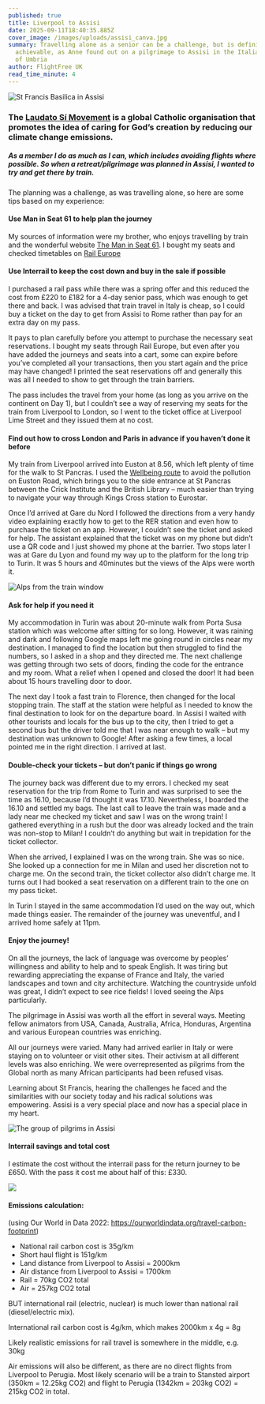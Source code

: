 ```yaml
---
published: true
title: Liverpool to Assisi
date: 2025-09-11T18:40:35.885Z
cover_image: /images/uploads/assisi_canva.jpg
summary: Travelling alone as a senior can be a challenge, but is definitely
  achievable, as Anne found out on a pilgrimage to Assisi in the Italian region
  of Umbria
author: FlightFree UK
read_time_minute: 4
---
```

![](/images/uploads/assisi_body_canva.jpg "St Francis Basilica in Assisi")



### The [Laudato Sí Movement](https://laudatosimovement.org/) is a global Catholic organisation that promotes the idea of caring for God’s creation by reducing our climate change emissions.

##### As a member I do as much as I can, which includes avoiding flights where possible. So when a retreat/pilgrimage was planned in Assisi, I wanted to try and get there by train.

The planning was a challenge, as was travelling alone, so here are some tips based on my experience:

#### Use Man in Seat 61 to help plan the journey

My sources of information were my brother, who enjoys travelling by train and the wonderful website [The Man in Seat 61](https://www.seat61.com/). I bought my seats and checked timetables on [Rail Europe](https://www.raileurope.com/?&msclkid=752b756578621fc8cd5e1d291e231901&gclid=752b756578621fc8cd5e1d291e231901&gclsrc=3p.ds&gad_source=7)

#### Use Interrail to keep the cost down and buy in the sale if possible

I purchased a rail pass while there was a spring offer and this reduced the cost from £220 to £182 for a 4-day senior pass, which was enough to get there and back. I was advised that train travel in Italy is cheap, so I could buy a ticket on the day to get from Assisi to Rome rather than pay for an extra day on my pass.

It pays to plan carefully before you attempt to purchase the necessary seat reservations. I bought my seats through Rail Europe, but even after you have added the journeys and seats into a cart, some can expire before you’ve completed all your transactions, then you start again and the price may have changed! I printed the seat reservations off and generally this was all I needed to show to get through the train barriers. 

The pass includes the travel from your home (as long as you arrive on the continent on Day 1), but I couldn’t see a way of reserving my seats for the train from Liverpool to London, so I went to the ticket office at Liverpool Lime Street and they issued them at no cost.

#### Find out how to cross London and Paris in advance if you haven’t done it before

My train from Liverpool arrived into Euston at 8.56, which left plenty of time for the walk to St Pancras. I used the [Wellbeing route](https://sustainablebusiness.springernature.com/ClimateResearchInAction/files/urban-partners-wellbeing-walk-map.pdf) to avoid the pollution on Euston Road, which brings you to the side entrance at St Pancras between the Crick Institute and the British Library – much easier than trying to navigate your way through Kings Cross station to Eurostar.

Once I’d arrived at Gare du Nord I followed the directions from a very handy video explaining exactly how to get to the RER station and even how to purchase the ticket on an app. However, I couldn’t see the ticket and asked for help. The assistant explained that the ticket was on my phone but didn’t use a QR code and I just showed my phone at the barrier. Two stops later I was at Gare du Lyon and found my way up to the platform for the long trip to Turin. It was 5 hours and 40minutes but the views of the Alps were worth it. 

![](/images/uploads/alps-train-window_alitherland.jpg "Alps from the train window")

#### Ask for help if you need it

My accommodation in Turin was about 20-minute walk from Porta Susa station which was welcome after sitting for so long. However, it was raining and dark and following Google maps left me going round in circles near my destination. I managed to find the location but then struggled to find the numbers, so I asked in a shop and they directed me. The next challenge was getting through two sets of doors, finding the code for the entrance and my room. What a relief when I opened and closed the door! It had been about 15 hours travelling door to door.

The next day I took a fast train to Florence, then changed for the local stopping train. The staff at the station were helpful as I needed to know the final destination to look for on the departure board. In Assisi I waited with other tourists and locals for the bus up to the city, then I tried to get a second bus but the driver told me that I was near enough to walk – but my destination was unknown to Google! After asking a few times, a local pointed me in the right direction. I arrived at last.

#### Double-check your tickets – but don’t panic if things go wrong

The journey back was different due to my errors. I checked my seat reservation for the trip from Rome to Turin and was surprised to see the time as 16.10, because I’d thought it was 17.10. Nevertheless, I boarded the 16.10 and settled my bags. The last call to leave the train was made and a lady near me checked my ticket and saw I was on the wrong train! I gathered everything in a rush but the door was already locked and the train was non-stop to Milan! I couldn’t do anything but wait in trepidation for the ticket collector. 

When she arrived, I explained I was on the wrong train. She was so nice. She looked up a connection for me in Milan and used her discretion not to charge me. On the second train, the ticket collector also didn’t charge me. It turns out I had booked a seat reservation on a different train to the one on my pass ticket.

In Turin I stayed in the same accommodation I’d used on the way out, which made things easier. The remainder of the journey was uneventful, and I arrived home safely at 11pm. 

#### Enjoy the journey!

On all the journeys, the lack of language was overcome by peoples’ willingness and ability to help and to speak English. It was tiring but rewarding appreciating the expanse of France and Italy, the varied landscapes and town and city architecture. Watching the countryside unfold was great, I didn’t expect to see rice fields! I loved seeing the Alps particularly.

The pilgrimage in Assisi was worth all the effort in several ways. Meeting fellow animators from USA, Canada, Australia, Africa, Honduras, Argentina and various European countries was enriching. 

All our journeys were varied. Many had arrived earlier in Italy or were staying on to volunteer or visit other sites. Their activism at all different levels was also enriching. We were overrepresented as pilgrims from the Global north as many African participants had been refused visas. 

Learning about St Francis, hearing the challenges he faced and the similarities with our society today and his radical solutions was empowering. Assisi is a very special place and now has a special place in my heart.

![](/images/uploads/pilgrim-group_alitherland.jpg "The group of pilgrims in Assisi")

#### I﻿nterrail savings and total cost

I estimate the cost without the interrail pass for the return journey to be £650. With the pass it cost me about half of this: £330.

![](/images/uploads/train-times-assisi.jpg)

#### Emissions calculation:

(using Our World in Data 2022: <https://ourworldindata.org/travel-carbon-footprint>)

* National rail carbon cost is 35g/km
* Short haul flight is 151g/km
* Land distance from Liverpool to Assisi = 2000km
* Air distance from Liverpool to Assisi = 1700km
* Rail = 70kg CO2 total
* Air = 257kg CO2 total

BUT international rail (electric, nuclear) is much lower than national rail (diesel/electric mix).

International rail carbon cost is 4g/km, which makes 2000km x 4g = 8g

Likely realistic emissions for rail travel is somewhere in the middle, e.g. 30kg

Air emissions will also be different, as there are no direct flights from Liverpool to Perugia. Most likely scenario will be a train to Stansted airport (350km = 12.25kg CO2) and flight to Perugia (1342km = 203kg CO2) = 215kg CO2 in total.